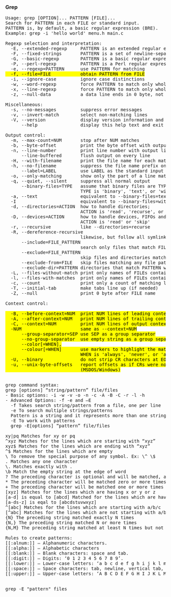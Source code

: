 ### Grep
<pre>
Usage: grep [OPTION]... PATTERN [FILE]...
Search for PATTERN in each FILE or standard input.
PATTERN is, by default, a basic regular expression (BRE).
Example: grep -i 'hello world' menu.h main.c

Regexp selection and interpretation:
  -E, --extended-regexp     PATTERN is an extended regular expression (ERE)
  -F, --fixed-strings       PATTERN is a set of newline-separated fixed strings
  -G, --basic-regexp        PATTERN is a basic regular expression (BRE)
  -P, --perl-regexp         PATTERN is a Perl regular expression
  -e, --regexp=PATTERN      use PATTERN for matching<mark>
  -f, --file=FILE           obtain PATTERN from FILE</mark>
  -i, --ignore-case         ignore case distinctions
  -w, --word-regexp         force PATTERN to match only whole words
  -x, --line-regexp         force PATTERN to match only whole lines
  -z, --null-data           a data line ends in 0 byte, not newline

Miscellaneous:
  -s, --no-messages         suppress error messages
  -v, --invert-match        select non-matching lines
  -V, --version             display version information and exit
      --help                display this help text and exit

Output control:
  -m, --max-count=NUM       stop after NUM matches
  -b, --byte-offset         print the byte offset with output lines
  -n, --line-number         print line number with output lines
      --line-buffered       flush output on every line
  -H, --with-filename       print the file name for each match
  -h, --no-filename         suppress the file name prefix on output
      --label=LABEL         use LABEL as the standard input file name prefix
  -o, --only-matching       show only the part of a line matching PATTERN
  -q, --quiet, --silent     suppress all normal output
      --binary-files=TYPE   assume that binary files are TYPE;
                            TYPE is 'binary', 'text', or 'without-match'
  -a, --text                equivalent to --binary-files=text
  -I                        equivalent to --binary-files=without-match
  -d, --directories=ACTION  how to handle directories;
                            ACTION is 'read', 'recurse', or 'skip'
  -D, --devices=ACTION      how to handle devices, FIFOs and sockets;
                            ACTION is 'read' or 'skip'
  -r, --recursive           like --directories=recurse
  -R, --dereference-recursive
                            likewise, but follow all symlinks
      --include=FILE_PATTERN
                            search only files that match FILE_PATTERN
      --exclude=FILE_PATTERN
                            skip files and directories matching FILE_PATTERN
      --exclude-from=FILE   skip files matching any file pattern from FILE
      --exclude-dir=PATTERN directories that match PATTERN will be skipped.
  -L, --files-without-match print only names of FILEs containing no match
  -l, --files-with-matches  print only names of FILEs containing matches
  -c, --count               print only a count of matching lines per FILE
  -T, --initial-tab         make tabs line up (if needed)
  -Z, --null                print 0 byte after FILE name

Context control:
<mark>
  -B, --before-context=NUM  print NUM lines of leading context
  -A, --after-context=NUM   print NUM lines of trailing context
  -C, --context=NUM         print NUM lines of output context
  -NUM                      same as --context=NUM
      --group-separator=SEP use SEP as a group separator
      --no-group-separator  use empty string as a group separator
      --color[=WHEN],
      --colour[=WHEN]       use markers to highlight the matching strings;
                            WHEN is 'always', 'never', or 'auto'
  -U, --binary              do not strip CR characters at EOL (MSDOS/Windows)
  -u, --unix-byte-offsets   report offsets as if CRs were not there
                            (MSDOS/Windows)
</mark>

grep command syntax:
grep [options] “string/pattern” file/files
- Basic options: -i -w -v -o -n -c -A -B -C -r -l -h 
- Advanced Options: -f -e and –E
  -f Takes search string/pattern from a file, one per line
  -e To search multiple strings/patterns
  Pattern is a string and it represents more than one string. 
  -E To work with patterns
  grep -E[options] “pattern” file/files

xy|pq Matches for xy or pq
^xyz Matches for the lines which are starting with “xyz”
xyz$ Matches for the lines which are ending with “xyz”
^$ Matches for the lines which are empty
\ To remove the special purpose of any symbol. Ex: \^ \$
. Matches any one character
\. Matches exactly with .
\b Match the empty string at the edge of word
? The preceding character is optional and will be matched, at most, once.
* The preceding character will be matched zero or more times
+ The preceding character will be matched one or more times
[xyz] Matches for the lines which are having x or y or z 
[a-d] is equal to [abcd] Matched for the lines which are having a/b/b/d
[a-ds-z] is eqal to [abcdstuvwxyz]
^[abc] Matches for the lines which are starting with a/b/c
[^abc] Matches for the lines which are not starting with a/b/c
{N} The preceding string matched exactly N times
{N,} The preceding string matched N or more times
{N,M} The preceding string matched at least N times but not more than M times

Rules to create patterns:
[[:alnum:]] – Alphanumeric characters.
[[:alpha:]] – Alphabetic characters
[[:blank:]] – Blank characters: space and tab.
[[:digit:]] – Digits: ‘0 1 2 3 4 5 6 7 8 9’.
[[:lower:]] – Lower-case letters: ‘a b c d e f g h i j k l m n o p q r s t u v w x y z’.
[[:space:]] – Space characters: tab, newline, vertical tab, form feed, carriage return, and space.
[[:upper:]] – Upper-case letters: ‘A B C D E F G H I J K L M N O P Q R S T U V W X Y Z’.


grep -E "pattern" files
</pre>

